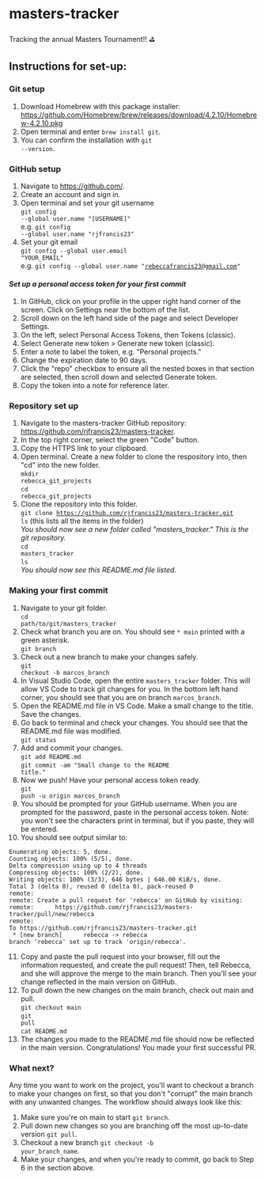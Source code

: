 # masters-tracker
Tracking the annual Masters Tournament!! ⛳️

## Instructions for set-up: 

### Git setup
1. Download Homebrew with this package installer: https://github.com/Homebrew/brew/releases/download/4.2.10/Homebrew-4.2.10.pkg
2. Open terminal and enter <code>brew install git</code>.
3. You can confirm the installation with <code>git --version</code>.

### GitHub setup
1. Navigate to https://github.com/.
2. Create an account and sign in. 
3. Open terminal and set your git username <br /><code>git config --global user.name "[USERNAME]"</code> <br />e.g. <code>git config --global user.name "rjfrancis23"</code>
4. Set your git email <br /><code>git config --global user.email "YOUR_EMAIL"</code> <br />e.g. <code>git config --global user.name "rebeccafrancis23@gmail.com"</code>


#### *Set up a personal access token for your first commit*
1. In GitHub, click on your profile in the upper right hand corner of the screen. Click on Settings near the bottom of the list.
2. Scroll down on the left hand side of the page and select Developer Settings.
3. On the left, select Personal Access Tokens, then Tokens (classic).
4. Select Generate new token > Generate new token (classic).
5. Enter a note to label the token, e.g. "Personal projects."
6. Change the expiration date to 90 days. 
7. Click the "repo" checkbox to ensure all the nested boxes in that section are selected, then scroll down and selected Generate token. 
8. Copy the token into a note for reference later. 


### Repository set up 

1. Navigate to the masters-tracker GitHub repository: https://github.com/rjfrancis23/masters-tracker.
2. In the top right corner, select the green "Code" button.
3. Copy the HTTPS link to your clipboard. 
4. Open terminal. Create a new folder to clone the respository into, then "cd" into the new folder.
<br /> <code>mkdir rebecca_git_projects</code><br /> <code>cd rebecca_git_projects</code>
5. Clone the repository into this folder. 
    <br /><code>git clone https://github.com/rjfrancis23/masters-tracker.git</code>
    <br /><code>ls</code> (this lists all the items in the folder)  
    *You should now see a new folder called "masters_tracker." This is the git repository.*
   <br /><code>cd masters_tracker</code><br /><code>ls</code> <br /> *You should now see this README.md file listed.*

### Making your first commit
1. Navigate to your git folder. 
   <br /><code>cd path/to/git/masters_tracker</code>
2. Check what branch you are on. You should see <code>* main</code> printed with a green asterisk.    <br /><code>git branch</code>
3. Check out a new branch to make your changes safely. <br /><code>git checkout -b marcos_branch</code>
4. In Visual Studio Code, open the entire <code>masters_tracker</code> folder. This will allow VS Code to track git changes for you. In the bottom left hand corner, you should see that you are on branch <code>marcos_branch</code>.
5. Open the README.md file in VS Code. Make a small change to the title. Save the changes. 
6. Go back to terminal and check your changes. You should see that the README.md file was modified. <br /><code>git status</code>
7. Add and commit your changes. <br /><code>git add README.md</code> <br /><code>git commit -am "Small change to the README title."</code>
8. Now we push! Have your personal access token ready. <br /><code>git push -u origin marcos_branch</code>
9. You should be prompted for your GitHub username. When you are prompted for the password, paste in the personal access token. Note: you won't see the characters print in terminal, but if you paste, they will be entered. 
10. You should see output similar to: 
```
Enumerating objects: 5, done.
Counting objects: 100% (5/5), done.
Delta compression using up to 4 threads
Compressing objects: 100% (2/2), done.
Writing objects: 100% (3/3), 646 bytes | 646.00 KiB/s, done.
Total 3 (delta 0), reused 0 (delta 0), pack-reused 0
remote: 
remote: Create a pull request for 'rebecca' on GitHub by visiting:
remote:      https://github.com/rjfrancis23/masters-tracker/pull/new/rebecca
remote: 
To https://github.com/rjfrancis23/masters-tracker.git
 * [new branch]      rebecca -> rebecca
branch 'rebecca' set up to track 'origin/rebecca'.
```
11. Copy and paste the pull request into your browser, fill out the information requested, and create the pull request! Then, tell Rebecca, and she will approve the merge to the main branch. Then you'll see your change reflected in the main version on GitHub. 
12. To pull down the new changes on the main branch, check out main and pull. <br /><code>git checkout main</code> <br /><code>git pull</code><br /><code>cat README.md</code>
13. The changes you made to the README.md file should now be reflected in the main version. Congratulations! You made your first successful PR. 

### What next? 
Any time you want to work on the project, you'll want to checkout a branch to make your changes on first, so that you don't "corrupt" the main branch with any unwanted changes. The workflow should always look like this: 
1. Make sure you're on main to start <code>git branch</code>.
2. Pull down new changes so you are branching off the most up-to-date version <code>git pull</code>.
3. Checkout a new branch <code>git checkout -b your_branch_name</code>.
4. Make your changes, and when you're ready to commit, go back to Step 6 in the section above. 